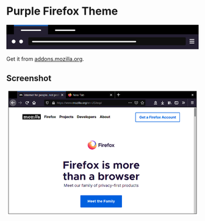 # Purple Firefox Theme

![Colors](colors.png)

Get it from [addons.mozilla.org](https://addons.mozilla.org/en-US/firefox/addon/purple-firefox-theme/).

## Screenshot

![Screenshot](screenshot.png)